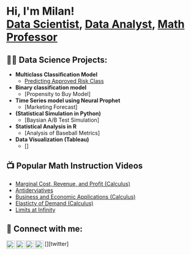 <h1>Hi, I'm Milan! <br/><a href="https://github.com/joshmadakor1">Data Scientist</a>, <a href="https://www.linkedin.com/in/milan-sherman/">Data Analyst</a>, <a href="https://www.youtube.com/@milansherman/videos">Math Professor</a></h1>

<h2>👨‍💻 Data Science Projects:</h2>

- <b> Multiclass Classification Model</b>
  - [Predicting Approved Risk Class](https://github.com/milansherman-usa/Multiclass-Classification-Model/edit/main/README.md)
- <b> Binary classification model</b>
  - [Propensity to Buy Model]
- <b>Time Series model using Neural Prophet</b>
  - [Marketing Forecast]
- <b> (Statistical Simulation in Python)</b>
  - [Baysian A/B Test Simulation]
- <b>Statistical Analysis in R</b>
  - [Analysis of Baseball Metrics]
- <b>Data Visualization (Tableau)</b>
  - []

<h2>📺 Popular Math Instruction Videos</h2>

- [Marginal Cost, Revenue, and Profit (Calculus)](https://www.youtube.com/watch?v=IB-2Umkiok8&t=6s)
- [Antiderviatives](https://www.youtube.com/watch?v=yWpt-4fDYOs&t=66s)
- [Business and Economic Applications (Calculus)](https://www.youtube.com/watch?v=Oclk4xynJVs&t=69s)
- [Elasticty of Demand (Calculus)](https://www.youtube.com/watch?v=sSsNxtYVeOI&t=778s)
- [Limits at Infinity](https://www.youtube.com/watch?v=8TpzAPWkvnw)

<h2> 🤳 Connect with me:</h2>

[<img align="left" alt="JoshMadakor | YouTube" width="22px" src="https://cdn.jsdelivr.net/npm/simple-icons@v3/icons/youtube.svg" />][youtube]
[<img align="left" alt="JoshMadakor | Twitter" width="22px" src="https://cdn.jsdelivr.net/npm/simple-icons@v3/icons/twitter.svg" />][twitter]
[<img align="left" alt="JoshMadakor | LinkedIn" width="22px" src="https://cdn.jsdelivr.net/npm/simple-icons@v3/icons/linkedin.svg" />][linkedin]
[<img align="left" alt="JoshMadakor | Instagram" width="22px" src="https://cdn.jsdelivr.net/npm/simple-icons@v3/icons/instagram.svg" />][instagram]


[youtube]: https://www.youtube.com/c/joshmadakor
[instagram]: https://www.instagram.com/joshmadakor/
[linkedin]: https://www.linkedin.com/in/milan-sherman/

<!--
**joshmadakor1/joshmadakor1** is a ✨ _special_ ✨ repository because its `README.md` (this file) appears on your GitHub profile.

Here are some ideas to get you started:

- 🔭 I’m currently working on ...
- 🌱 I’m currently learning ...
- 👯 I’m looking to collaborate on ...
- 🤔 I’m looking for help with ...
- 💬 Ask me about ...
- 📫 How to reach me: ...
- 😄 Pronouns: ...
- ⚡ Fun fact: ...
-->
